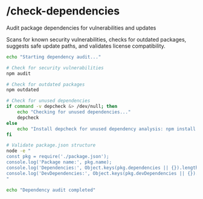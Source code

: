 # /check-dependencies

Audit package dependencies for vulnerabilities and updates

Scans for known security vulnerabilities, checks for outdated packages, suggests safe update paths, and validates license compatibility.

```bash
echo "Starting dependency audit..."

# Check for security vulnerabilities
npm audit

# Check for outdated packages
npm outdated

# Check for unused dependencies
if command -v depcheck &> /dev/null; then
    echo "Checking for unused dependencies..."
    depcheck
else
    echo "Install depcheck for unused dependency analysis: npm install -g depcheck"
fi

# Validate package.json structure
node -e "
const pkg = require('./package.json');
console.log('Package name:', pkg.name);
console.log('Dependencies:', Object.keys(pkg.dependencies || {}).length);
console.log('DevDependencies:', Object.keys(pkg.devDependencies || {}).length);
"

echo "Dependency audit completed"
```